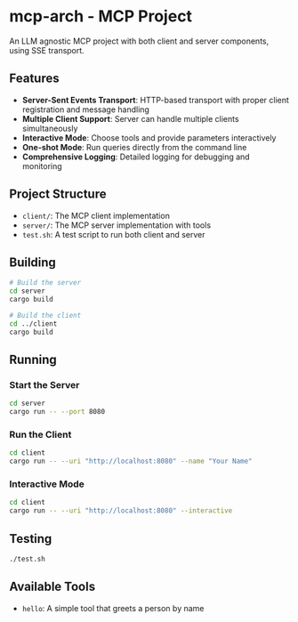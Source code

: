 # mcp-arch - MCP Project

An LLM agnostic MCP project with both client and server components, using SSE transport.

## Features

- **Server-Sent Events Transport**: HTTP-based transport with proper client registration and message handling
- **Multiple Client Support**: Server can handle multiple clients simultaneously
- **Interactive Mode**: Choose tools and provide parameters interactively
- **One-shot Mode**: Run queries directly from the command line
- **Comprehensive Logging**: Detailed logging for debugging and monitoring

## Project Structure

- `client/`: The MCP client implementation
- `server/`: The MCP server implementation with tools
- `test.sh`: A test script to run both client and server

## Building

```bash
# Build the server
cd server
cargo build

# Build the client
cd ../client
cargo build
```

## Running

### Start the Server

```bash
cd server
cargo run -- --port 8080
```

### Run the Client

```bash
cd client
cargo run -- --uri "http://localhost:8080" --name "Your Name"
```

### Interactive Mode

```bash
cd client
cargo run -- --uri "http://localhost:8080" --interactive
```

## Testing

```bash
./test.sh
```

## Available Tools

- `hello`: A simple tool that greets a person by name

